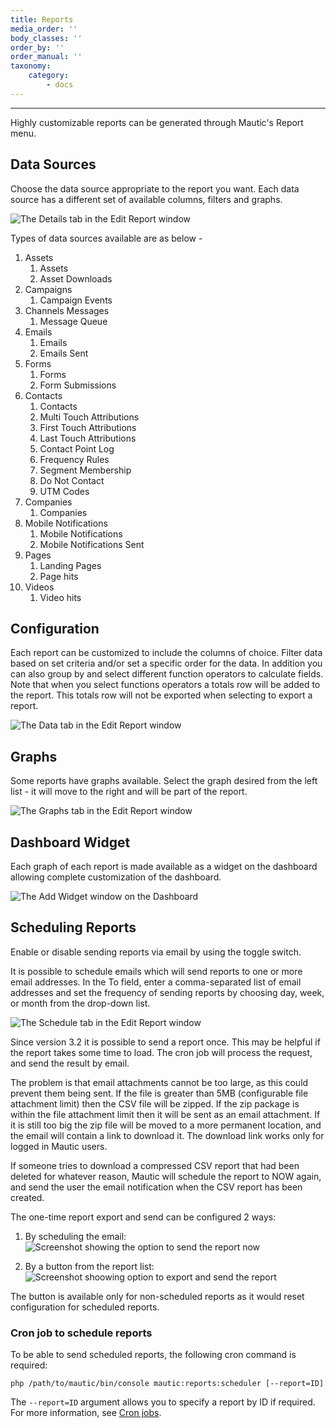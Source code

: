 ```yaml
---
title: Reports
media_order: ''
body_classes: ''
order_by: ''
order_manual: ''
taxonomy:
    category:
        - docs
---
```


-----------

Highly customizable reports can be generated through Mautic's Report menu.

## Data Sources

Choose the data source appropriate to the report you want. Each data source has a different set of available columns, filters and graphs.

![The Details tab in the Edit Report window](data-source.png)

Types of data sources available are as below - 

1. Assets
   1. Assets
   2. Asset Downloads
2. Campaigns
   1. Campaign Events
3. Channels Messages
   1. Message Queue
4. Emails
   1. Emails
   2. Emails Sent
5. Forms
   1. Forms
   2. Form Submissions
6. Contacts
   1. Contacts
   2. Multi Touch Attributions
   3. First Touch Attributions
   4. Last Touch Attributions
   5. Contact Point Log
   6. Frequency Rules
   7. Segment Membership
   8. Do Not Contact
   9. UTM Codes
7. Companies
   1. Companies
8. Mobile Notifications
   1. Mobile Notifications
   2. Mobile Notifications Sent
9. Pages
   1. Landing Pages
   2. Page hits
10. Videos
    1. Video hits


## Configuration

Each report can be customized to include the columns of choice. Filter data based on set criteria and/or set a specific order for the data.
In addition you can also group by and select different function operators to calculate fields. Note that when you select functions operators a totals row will be added to the report. This totals row will not be exported when selecting to export a report.

![The Data tab in the Edit Report window](config.png)

## Graphs

Some reports have graphs available. Select the graph desired from the left list - it will move to the right and will be part of the report.

![The Graphs tab in the Edit Report window](graphs.png)

## Dashboard Widget

Each graph of each report is made available as a widget on the dashboard allowing complete customization of the dashboard.

![The Add Widget window on the Dashboard](widget.png)

## Scheduling Reports

Enable or disable sending reports via email by using the toggle switch.

It is possible to schedule emails which will send reports to one or more email addresses. In the To field, enter a comma-separated list of email addresses and set the frequency of sending reports by choosing day, week, or month from the drop-down list.

![The Schedule tab in the Edit Report window](schedule.png)

Since version 3.2 it is possible to send a report once. This may be helpful if the report takes some time to load. The cron job will process the request, and send the result by email.

The problem is that email attachments cannot be too large, as this could prevent them being sent. If the file is greater than 5MB (configurable file attachment limit) then the CSV file will be zipped. If the zip package is within the file attachment limit then it will be sent as an email attachment. If it is still too big the zip file will be moved to a more permanent location, and the email will contain a link to download it. The download link works only for logged in Mautic users.

If someone tries to download a compressed CSV report that had been deleted for whatever reason, Mautic will schedule the report to NOW again, and send the user the email notification when the CSV report has been created.

The one-time report export and send can be configured 2 ways:

1. By scheduling the email:
![Screenshot showing the option to send the report now](send-report-now.png)

2. By a button from the report list:
![Screenshot shoowing option to export and send the report](export-and-send.png)

The button is available only for non-scheduled reports as it would reset configuration for scheduled reports.

### Cron job to schedule reports

To be able to send scheduled reports, the following cron command is required:

```
php /path/to/mautic/bin/console mautic:reports:scheduler [--report=ID]
```
The `--report=ID` argument allows you to specify a report by ID if required. For more information, see [Cron jobs][cron-jobs].

[cron-jobs]: </setup/cron-jobs#send-scheduled-reports>
